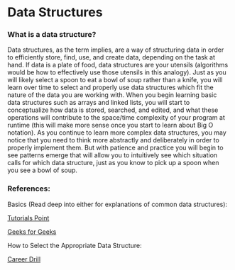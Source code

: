 # Data Structures


<div class="gap formatted-content">
<h3>What is a data structure?</h3>

<p>Data structures, as the term implies, are a way of structuring data in order to efficiently store, find, use, and create data, depending on the task at hand. If data is a plate of food, data structures are your utensils (algorithms would be how to effectively use those utensils in this analogy). Just as you will likely select a spoon to eat a bowl of soup rather than a knife, you will learn over time to select and properly use data structures which fit the nature of the data you are working with. 
When you begin learning basic data structures such as arrays and linked lists, you will start to conceptualize how data is stored, searched, and edited, and what these operations will contribute to the space/time complexity of your program at runtime (this will make more sense once you start to learn about Big O notation). As you continue to learn more complex data structures, you may notice that you need to think more abstractly and deliberately in order to properly implement them. But with patience and practice you will begin to see patterns emerge that will allow you to intuitively see which situation calls for which data structure, just as you know to pick up a spoon when you see a bowl of soup.</p>

<h3>References:</h3>

<p>Basics (Read deep into either for explanations of common data structures): </p>

<p><a href="https://www.tutorialspoint.com/data_structures_algorithms/data_structures_basics.htm" title="Tutorials Point" target="_blank">Tutorials Point</a></p>

<p><a href="https://www.geeksforgeeks.org/data-structures/" title="Geeks for Geeks" target="_blank">Geeks for Geeks</a></p>

<p>How to Select the Appropriate Data Structure:</p>

<p><a href="https://www.careerdrill.com/blog/coding-interview/choosing-the-right-data-structure-to-solve-problems/" title="Career Drill" target="_blank">Career Drill</a></p>

</div>


</article>